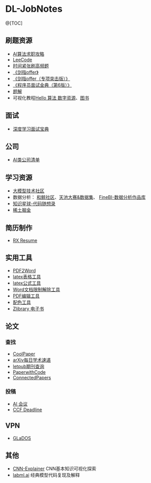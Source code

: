 # DL-JobNotes

@[TOC]

## 刷题资源
- [AI算法求职攻略](https://github.com/amusi/AI-Job-Notes)
- [LeeCode](https://leetcode.cn/)
- [时间紧张刷高频题](https://www.zhihu.com/question/24964987/answer/586425979)
- [《剑指offer》](https://wx.zsxq.com/mweb/views/weread/search.html?keyword=%E5%89%91%E6%8C%87%20Offer%EF%BC%88%E7%AC%AC%202%20%E7%89%88%EF%BC%89)
- [《剑指offer（专项突击版）》](https://wx.zsxq.com/mweb/views/weread/search.html?keyword=%E5%89%91%E6%8C%87%20Offer%EF%BC%88%E4%B8%93%E9%A1%B9%E7%AA%81%E5%87%BB%E7%89%88%EF%BC%89)
- [《程序员面试金典（第6版）》](https://wx.zsxq.com/mweb/views/weread/search.html?keyword=%E7%A8%8B%E5%BA%8F%E5%91%98%E9%9D%A2%E8%AF%95%E9%87%91%E5%85%B8%EF%BC%88%E7%AC%AC%206%20%E7%89%88%EF%BC%89)
- [题解](https://github.com/doocs/leetcode)
- 可视化教程[Hello 算法 数字资源](https://www.hello-algo.com/)、[图书](https://wx.zsxq.com/mweb/views/weread/search.html?keyword=%20Hello%EF%BC%8C%E7%AE%97%E6%B3%95)

## 面试
- [深度学习面试宝典](https://github.com/amusi/Deep-Learning-Interview-Book)

## 公司
- [AI类公司清单](https://github.com/amusi/CV-Company-List)


## 学习资源
- [大模型技术社区](https://kq4b3vgg5b.feishu.cn/wiki/JuJSwfbwmiwvbqkiQ7LcN1N1nhd)
- 数据分析： [和鲸社区](https://www.heywhale.com/home)、[天池大赛&数据集](https://tianchi.aliyun.com/competition/?spm=a2c22.12282013.J_3941670930.J_aZgKQi_eXXukNIlZvhonv.d_menu_1)、 [FineBI-数据分析作品库](https://www.finebi.com/bicase)
- [知识星球-代码随想录](https://wx.zsxq.com/group/88511825151142)
- [稀土掘金](https://juejin.cn/)


## 简历制作
- [RX Resume](https://rxresu.me/auth/login)


## 实用工具
- [PDF2Word](https://www.cleverpdf.com/cn/pdf-to-word)
- [latex表格工具](https://www.tablesgenerator.com/)
- [latex公式工具](https://simpletex.cn/)
- [Word文档限制解除工具](http://tools.bugscaner.com/office/word-remove-limit.html)
- [PDF编辑工具](https://www.sejda.com/pdf-editor)
- [配色工具](https://mycolor.space/?hex=%23845EC2&sub=1)
- [Zlibrary 电子书](https://www.tboxn.com/560.html)

## 论文
### 查找
- [CoolPaper](https://papers.cool/)
- [arXiv每日学术速递](http://arxivdaily.com/)
- [letpub期刊查询](https://www.letpub.com.cn/)
- [PaperwithCode](https://paperswithcode.com/)
- [ConnectedPapers](https://www.connectedpapers.com/)
### 投稿
- [AI 会议](https://aideadlin.es/?sub=ML,CV,CG,NLP,RO,SP,DM,AP,KR,HCI)
- [CCF Deadline](https://ccfddl.com/)

## VPN
- [GLaDOS](https://glados.rocks/)

## 其他
- [CNN-Explainer](https://poloclub.github.io/cnn-explainer/#article-relu) CNN基本知识可视化探索
- [labml.ai](https://nn.labml.ai/) 经典模型代码复现及解释
